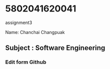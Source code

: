 # 5802041620041
assignment3

Name: Chanchai Changpuak

## Subject : Software Engineering

### Edit form Github
